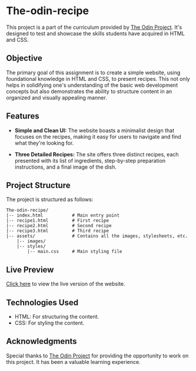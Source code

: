 # The-odin-recipe

This project is a part of the curriculum provided by [The Odin Project](https://www.theodinproject.com/). It's designed to test and showcase the skills students have acquired in HTML and CSS. 

## Objective

The primary goal of this assignment is to create a simple website, using foundational knowledge in HTML and CSS, to present recipes. This not only helps in solidifying one's understanding of the basic web development concepts but also demonstrates the ability to structure content in an organized and visually appealing manner.

## Features

- **Simple and Clean UI:** The website boasts a minimalist design that focuses on the recipes, making it easy for users to navigate and find what they're looking for.
  
- **Three Detailed Recipes:** The site offers three distinct recipes, each presented with its list of ingredients, step-by-step preparation instructions, and a final image of the dish.

## Project Structure

The project is structured as follows:

```
The-odin-recipe/
|-- index.html           # Main entry point
|-- recipe1.html         # First recipe
|-- recipe2.html         # Second recipe
|-- recipe3.html         # Third recipe
|-- assets/              # Contains all the images, stylesheets, etc.
    |-- images/          
    |-- styles/
        |-- main.css     # Main styling file
```

## Live Preview

[Click here](#) to view the live version of the website.

## Technologies Used

- HTML: For structuring the content.
- CSS: For styling the content.

## Acknowledgments

Special thanks to [The Odin Project](https://www.theodinproject.com/) for providing the opportunity to work on this project. It has been a valuable learning experience.
